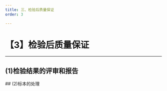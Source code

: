```yaml
---
title: 三、检验后质量保证
order: 3

---
```


# 【3】检验后质量保证

<kaodian :text="'微生物学检验记忆卡'" />

<!-- ###### 第三十八章 微生物学检验的质量保证

> 微生物学检验 -->

<beitiW/>

---

## (1)检验结果的评审和报告

<son :text="'微生物学检验记忆卡'" text1="(1)检验结果的评审和报告" :textOption="[['掌握',' 相关专业知识','专业知识'],['掌握',' 相关专业知识','专业知识'],['熟练掌握',' 相关专业知识','专业知识']]" />
## (2)标本的处理
<son :text="'微生物学检验记忆卡'" text1="(2)标本的处理" :textOption="[['掌握',' 相关专业知识','专业知识'],['掌握',' 相关专业知识','专业知识'],['熟练掌握',' 相关专业知识','专业知识']]" />
